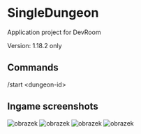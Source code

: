 # SingleDungeon
Application project for DevRoom

Version: 1.18.2 only

## Commands
/start \<dungeon-id\>

## Ingame screenshots
![obrazek](https://user-images.githubusercontent.com/48251906/177514847-b3e5c1d3-5a3d-43c5-b4aa-7c527285d311.png)
![obrazek](https://user-images.githubusercontent.com/48251906/177514889-80df7d62-3374-4f87-968d-52c593109f18.png)
![obrazek](https://user-images.githubusercontent.com/48251906/177514915-c27b8ced-2057-449e-92ee-aea91596279d.png)
![obrazek](https://user-images.githubusercontent.com/48251906/177515333-d3926a43-c0b5-443c-9e5b-b9d68807ce2a.png)
